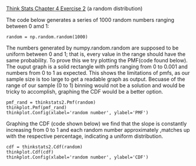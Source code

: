 [Think Stats Chapter 4 Exercise 2](http://greenteapress.com/thinkstats2/html/thinkstats2005.html#toc41) (a random distribution)

The code below generates a series of 1000 random numbers ranging between 0 amd 1:

    random = np.random.random(1000)
    
The numbers generated by numpy.random.random are supposed to be uniform between 0 and 1; that is, every value in the range should have the same probability. To prove this we try plotting the PMF(code found below). The ouput graph is a solid rectangle with pmfs ranging from 0 to 0.001 and numbers from 0 to 1 as expected. This shows the limitations of pmfs, as our sample size is too large to get a readable graph as output. Becuase of the range of our sample (0 to 1) binning would not be a solution and would be tricky to accomplish, graphing the CDF would be a better option. 

    pmf_rand = thinkstats2.Pmf(random)
    thinkplot.Pmf(pmf_rand)
    thinkplot.Config(xlabel='random number', ylabel='PMF')
    
Graphing the CDF (code shown below) we find that the slope is constantly increasing from 0 to 1 and each random number approximately ,matches up with the respective percentage, indicating a uniform distribution. 

    cdf = thinkstats2.Cdf(random)
    thinkplot.Cdf(cdf)
    thinkplot.Config(xlabel='random number', ylabel='CDF')

